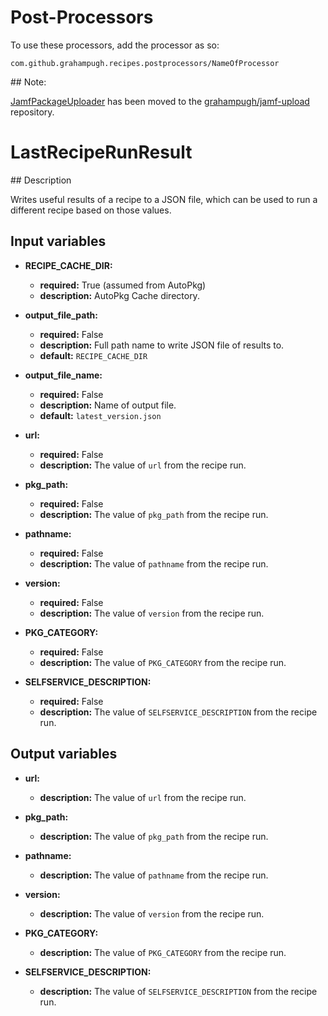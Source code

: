 # Post-Processors

To use these processors, add the processor as so:

    com.github.grahampugh.recipes.postprocessors/NameOfProcessor

## Note:

[JamfPackageUploader](https://github.com/grahampugh/jamf-upload/blob/master/Processors/JamfPackageUploader.py) has been moved to the [grahampugh/jamf-upload](https://github.com/grahampugh/jamf-upload) repository.

# LastRecipeRunResult

## Description

Writes useful results of a recipe to a JSON file, which can be used to run a different recipe based on those values.

## Input variables

- **RECIPE_CACHE_DIR:**

  - **required:** True (assumed from AutoPkg)
  - **description:** AutoPkg Cache directory.

- **output_file_path:**

  - **required:** False
  - **description:** Full path name to write JSON file of results to.
  - **default:** `RECIPE_CACHE_DIR`

- **output_file_name:**

  - **required:** False
  - **description:** Name of output file.
  - **default:** `latest_version.json`

- **url:**

  - **required:** False
  - **description:** The value of `url` from the recipe run.

- **pkg_path:**

  - **required:** False
  - **description:** The value of `pkg_path` from the recipe run.

- **pathname:**

  - **required:** False
  - **description:** The value of `pathname` from the recipe run.

- **version:**

  - **required:** False
  - **description:** The value of `version` from the recipe run.

- **PKG_CATEGORY:**

  - **required:** False
  - **description:** The value of `PKG_CATEGORY` from the recipe run.

- **SELFSERVICE_DESCRIPTION:**

  - **required:** False
  - **description:** The value of `SELFSERVICE_DESCRIPTION` from the recipe run.

## Output variables

- **url:**

  - **description:** The value of `url` from the recipe run.

- **pkg_path:**

  - **description:** The value of `pkg_path` from the recipe run.

- **pathname:**

  - **description:** The value of `pathname` from the recipe run.

- **version:**

  - **description:** The value of `version` from the recipe run.

- **PKG_CATEGORY:**

  - **description:** The value of `PKG_CATEGORY` from the recipe run.

- **SELFSERVICE_DESCRIPTION:**
  - **description:** The value of `SELFSERVICE_DESCRIPTION` from the recipe run.
